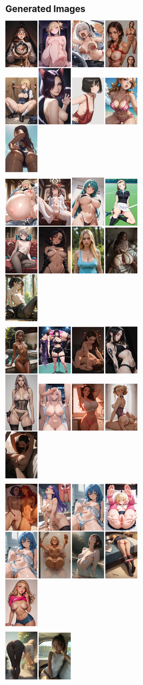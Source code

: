 # Generated Images



<img src="2025_09_12_01_thumb.webp" width="100"/> <img src="2025_09_12_02_thumb.webp" width="100"/> <img src="2025_09_12_03_thumb.webp" width="100"/> <img src="2025_09_12_04_thumb.webp" width="100"/> <img src="2025_09_12_05_thumb.webp" width="100"/> <img src="2025_09_12_06_thumb.webp" width="100"/> <img src="2025_09_12_07_thumb.webp" width="100"/> <img src="2025_09_12_08_thumb.webp" width="100"/> <img src="2025_09_12_09_thumb.webp" width="100"/>

<img src="2025_09_12_10_thumb.webp" width="100"/> <img src="2025_09_12_11_thumb.webp" width="100"/> <img src="2025_09_12_12_thumb.webp" width="100"/> <img src="2025_09_12_13_thumb.webp" width="100"/> <img src="2025_09_12_14_thumb.webp" width="100"/> <img src="2025_09_12_15_thumb.webp" width="100"/> <img src="2025_09_12_16_thumb.webp" width="100"/> <img src="2025_09_12_17_thumb.webp" width="100"/> <img src="2025_09_12_18_thumb.webp" width="100"/>

<img src="2025_09_12_19_thumb.webp" width="100"/> <img src="2025_09_12_20_thumb.webp" width="100"/> <img src="2025_09_12_21_thumb.webp" width="100"/> <img src="2025_09_12_22_thumb.webp" width="100"/> <img src="2025_09_12_23_thumb.webp" width="100"/> <img src="2025_09_12_24_thumb.webp" width="100"/> <img src="2025_09_12_25_thumb.webp" width="100"/> <img src="2025_09_12_26_thumb.webp" width="100"/> <img src="2025_09_12_27_thumb.webp" width="100"/>

<img src="2025_09_12_28_thumb.webp" width="100"/> <img src="2025_09_12_29_thumb.webp" width="100"/> <img src="2025_09_12_30_thumb.webp" width="100"/> <img src="2025_09_12_31_thumb.webp" width="100"/> <img src="2025_09_12_32_thumb.webp" width="100"/> <img src="2025_09_12_33_thumb.webp" width="100"/> <img src="2025_09_12_34_thumb.webp" width="100"/> <img src="2025_09_12_35_thumb.webp" width="100"/> <img src="2025_09_12_36_thumb.webp" width="100"/>

<img src="2025_09_12_37_thumb.webp" width="100"/> <img src="2025_09_12_38_thumb.webp" width="100"/>